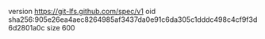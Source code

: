 version https://git-lfs.github.com/spec/v1
oid sha256:905e26ea4aec8264985af3437da0e91c6da305c1dddc498c4cf9f3d6d2801a0c
size 600
